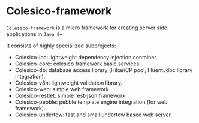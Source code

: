 # Colesico-framework

`Colesico-framework` is a micro framework for creating server side applications in `Java 9+`

It consists of highly specialized subprojects:

* Colesico-ioc:  lightweight dependency injection container.
* Colesico-core: colesico framework basic services.
* Colesico-db: database access library (HikariCP pool, FluentJdbc  library integration).
* Colesico-v8n:  lightweight validation library.
* Colesico-web: simple web framework.
* Colesico-restlet:  simple rest-json framework.
* Colesico-pebble: pebble template engine integration (for web framework).
* Colesico-undertow: fast and small undertow based web server.

